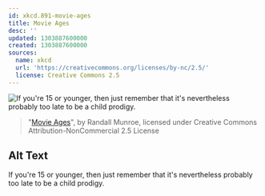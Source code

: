 ```yaml
---
id: xkcd.891-movie-ages
title: Movie Ages
desc: ''
updated: 1303887600000
created: 1303887600000
sources:
  name: xkcd
  url: 'https://creativecommons.org/licenses/by-nc/2.5/'
  license: Creative Commons 2.5
---
```

![If you're 15 or younger, then just remember that it's nevertheless probably too late to be a child prodigy.](https://imgs.xkcd.com/comics/movie_ages.png)
> "[Movie Ages](https://xkcd.com/891/)", by Randall Munroe, licensed under Creative Commons Attribution-NonCommercial 2.5 License

## Alt Text
If you're 15 or younger, then just remember that it's nevertheless probably too late to be a child prodigy.
